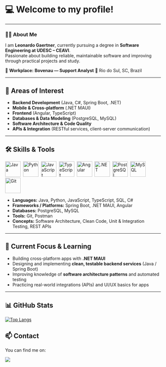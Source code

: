 # 💻 Welcome to my profile!

---

### 👨‍💻 About Me
I am **Leonardo Gaertner**, currently pursuing a degree in **Software Engineering at UDESC – CEAVI**.  
Passionate about building reliable, maintainable software and improving through practical projects and study. 

🏢 **Workplace:** **Bovenau — Support Analyst** 
📍 Rio do Sul, SC, Brazil

---

## 🚀 Areas of Interest

- **Backend Development** (Java, C#, Spring Boot, .NET)  
- **Mobile & Cross-platform** (.NET MAUI)  
- **Frontend** (Angular, TypeScript)  
- **Databases & Data Modeling** (PostgreSQL, MySQL)  
- **Software Architecture & Code Quality**  
- **APIs & Integration** (RESTful services, client-server communication)

---

## 🛠️ Skills & Tools

<p align="left">          
  <img src="https://cdn.jsdelivr.net/gh/devicons/devicon/icons/java/java-original.svg" alt="Java" height="50" />&nbsp;
  <img src="https://cdn.jsdelivr.net/gh/devicons/devicon/icons/python/python-original.svg" alt="Python" height="50" />&nbsp;
  <img src="https://cdn.jsdelivr.net/gh/devicons/devicon/icons/javascript/javascript-original.svg" alt="JavaScript" height="50" />&nbsp;
  <img src="https://cdn.jsdelivr.net/gh/devicons/devicon/icons/typescript/typescript-original.svg" alt="TypeScript" height="50" />&nbsp;
  <img src="https://cdn.jsdelivr.net/gh/devicons/devicon/icons/angular/angular-original.svg" alt="Angular" height="50" />&nbsp;
  <img src="https://cdn.jsdelivr.net/gh/devicons/devicon/icons/dot-net/dot-net-original.svg" alt=".NET" height="50" />&nbsp;
  <img src="https://cdn.jsdelivr.net/gh/devicons/devicon/icons/postgresql/postgresql-original.svg" alt="PostgreSQL" height="50" />&nbsp;
  <img src="https://cdn.jsdelivr.net/gh/devicons/devicon/icons/mysql/mysql-original.svg" alt="MySQL" height="50" />&nbsp;
  <img src="https://cdn.jsdelivr.net/gh/devicons/devicon/icons/git/git-original.svg" alt="Git" height="50" />
</p>

* **Languages:** Java, Python, JavaScript, TypeScript, SQL, C# 
* **Frameworks / Platforms:** Spring Boot, .NET MAUI, Angular  
* **Databases:** PostgreSQL, MySQL  
* **Tools:** Git, Postman
* **Concepts:** Software Architecture, Clean Code, Unit & Integration Testing, REST APIs

---

## 🌱 Current Focus & Learning

- Building cross-platform apps with **.NET MAUI**  
- Designing and implementing **clean, testable backend services** (Java / Spring Boot)  
- Improving knowledge of **software architecture patterns** and automated testing  
- Practicing real-world integrations (APIs) and UI/UX basics for apps

---

## 📊 GitHub Stats

[![Top Langs](https://github-readme-stats.vercel.app/api/top-langs/?username=leonardogaertner&theme=radical)](h)


## 📫 Contact

You can find me on:

<div>  
  <a href="https://www.linkedin.com/in/leonardo-gaertner-93a087245/" target="_blank"><img src="https://img.shields.io/badge/-LinkedIn-%230077B5?style=for-the-badge&logo=linkedin&logoColor=white" target="_blank"></a> 
</div>
